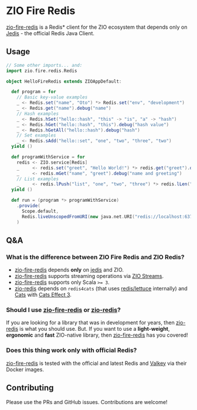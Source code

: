 # ZIO Fire Redis

[zio-fire-redis] is a Redis\* client for the ZIO ecosystem that depends only on [Jedis] - the official Redis Java Client.

## Usage

```scala 3
// Some other imports... and:
import zio.fire.redis.Redis

object HelloFireRedis extends ZIOAppDefault:

  def program = for
    // Basic key-value examples
    _ <- Redis.set("name", "Oto") *> Redis.set("env", "development")
    _ <- Redis.get("name").debug("name")
    // Hash examples
    _ <- Redis.hSet("hello::hash", "this" -> "is", "a" -> "hash")
    _ <- Redis.hGet("hello::hash", "this").debug("hash value")
    _ <- Redis.hGetAll("hello::hash").debug("hash")
    // Set examples
    _ <- Redis.sAdd("hello::set", "one", "two", "three", "two")
  yield ()

  def programWithService = for
    redis <- ZIO.service[Redis]
    _     <- redis.set("greet", "Hello World!") *> redis.get("greet").debug("greeting")
    _     <- redis.mGet("name", "greet").debug("name and greeting")
    // List examples
    _     <- redis.lPush("list", "one", "two", "three") *> redis.lLen("list").debug("length")
  yield ()

  def run = (program *> programWithService)
    .provide(
      Scope.default,
      Redis.liveUnscopedFromURI(new java.net.URI("redis://localhost:6379"))
    )
```

## Q&A

### What is the difference between ZIO Fire Redis and ZIO Redis?

- [zio-fire-redis] depends **only** on [jedis] and ZIO.
- [zio-fire-redis] supports streaming operations via [ZIO Streams][zio-streams].
- [zio-fire-redis] supports only Scala `>= 3`.
- [zio-redis] depends on `redis4cats` (that uses [redis/lettuce][lettuce] internally) and [Cats][cats]
  with [Cats Effect 3](https://typelevel.org/cats-effect/).

### Should I use [zio-fire-redis] or [zio-redis]?

If you are looking for a library that was in development for years, then [zio-redis] is what you should use. But.
If you want to use a **light-weight**, **ergonomic** and **fast** ZIO-native library, then [zio-fire-redis] has you
covered!

### Does this thing work only with official Redis?

[zio-fire-redis] is tested with the official and latest Redis and [Valkey][valkey] via their Docker images.


## Contributing

Please use the PRs and GitHub issues. Contributions are welcome!

[zio-fire-redis]: https://github.com/otobrglez/zio-fire-redis

[zio-redis]: https://github.com/zio/zio-redis

[jedis]: https://github.com/redis/jedis

[zio-streams]: https://zio.dev/reference/stream/

[lettuce]: https://github.com/redis/lettuce

[cats]: (https://typelevel.org/cats/)

[valkey]: https://hub.docker.com/r/valkey/valkey/
